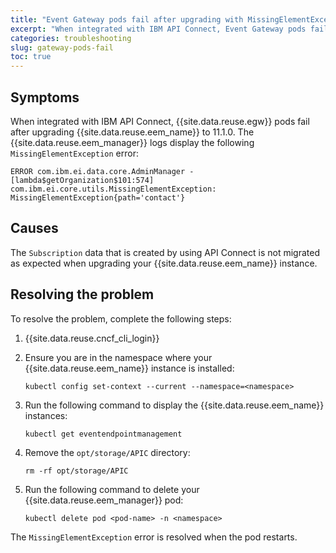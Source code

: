 ```yaml
---
title: "Event Gateway pods fail after upgrading with MissingElementException error"
excerpt: "When integrated with IBM API Connect, Event Gateway pods fail after upgrading Event Endpoint Management to 11.1.0."
categories: troubleshooting
slug: gateway-pods-fail
toc: true
---
```


## Symptoms

When integrated with IBM API Connect, {{site.data.reuse.egw}} pods fail after upgrading {{site.data.reuse.eem_name}} to 11.1.0. The {{site.data.reuse.eem_manager}} logs display the following `MissingElementException` error:

```shell
ERROR com.ibm.ei.data.core.AdminManager - [lambda$getOrganization$101:574]
com.ibm.ei.core.utils.MissingElementException: MissingElementException{path='contact'}
```

## Causes

The `Subscription` data that is created by using API Connect is not migrated as expected when upgrading your {{site.data.reuse.eem_name}} instance.

## Resolving the problem

To resolve the problem, complete the following steps:

1. {{site.data.reuse.cncf_cli_login}}
2. Ensure you are in the namespace where your {{site.data.reuse.eem_name}} instance is installed:

   ```shell
   kubectl config set-context --current --namespace=<namespace>
   ```

3. Run the following command to display the {{site.data.reuse.eem_name}} instances:

   ```shell
   kubectl get eventendpointmanagement
   ```

4. Remove the `opt/storage/APIC` directory:

   ```shell
   rm -rf opt/storage/APIC
   ```

5. Run the following command to delete your {{site.data.reuse.eem_manager}} pod:

   ```shell
   kubectl delete pod <pod-name> -n <namespace>
   ```

The `MissingElementException` error is resolved when the pod restarts.